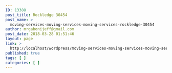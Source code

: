 ```yaml
---
ID: 13388
post_title: Rockledge 30454
post_name: >
  moving-services-moving-services-moving-services-rockledge-30454
author: mrgabonijeff@gmail.com
post_date: 2018-03-28 01:51:46
layout: page
link: >
  http://localhost/wordpress/moving-services-moving-services-moving-services-rockledge-30454/
published: true
tags: [ ]
categories: [ ]
---
```

